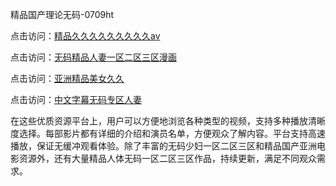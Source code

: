 精品国产理论无码-0709ht

点击访问：<a href="https://heiliaoow5kzm.pages.dev">精品久久久久久久久久久aⅴ</a>

点击访问：<a href="https://heiliao2dmwwy.pages.dev">无码精品人妻一区二区三区漫画</a>

点击访问：<a href="https://heiliaoll4qsx.pages.dev">亚洲精品美女久久</a>

点击访问：<a href="https://heiliaowzu4ur.pages.dev">中文字幕无码专区人妻</a>

在这些优质资源平台上，用户可以方便地浏览各种类型的视频，支持多种播放清晰度选择。每部影片都有详细的介绍和演员名单，方便观众了解内容。平台支持高速播放，保证无缓冲观看体验。除了丰富的无码少妇一区二区三区和精品国产亚洲电影资源外，还有大量精品人体无码一区二区三区作品，持续更新，满足不同观众需求。

<span style="display:none;">[Canonical link](）</span>
